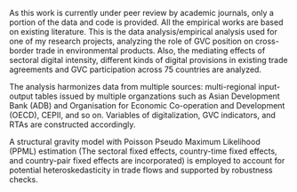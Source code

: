 As this work is currently under peer review by academic journals, only a portion of the data and code is provided.
All the empirical works are based on existing literature. 
This is the data analysis/empirical analysis used for one of my research projects, analyzing the role of GVC position on cross-border trade in environmental products. Also, the mediating effects of sectoral digital intensity, different kinds of digital provisions in existing trade agreements and GVC participation across 75 countries are analyzed. 

The analysis harmonizes data from multiple sources:  multi-regional input-output tables issued by multiple organzations such as Asian Development Bank (ADB) and Organisation for Economic Co-operation and Development (OECD), CEPII, and so on. Variables of digitalization, GVC indicators, and RTAs are constructed accordingly. 

A structural gravity model with Poisson Pseudo Maximum Likelihood (PPML) estimation (The sectoral fixed effects, country-time fixed effects, and country-pair fixed effects are incorporated) is employed to account for potential heteroskedasticity in trade flows and supported by robustness checks.
